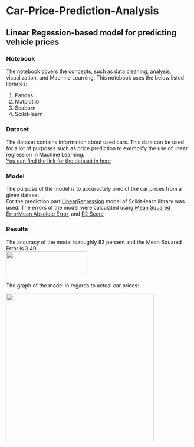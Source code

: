 # Car-Price-Prediction-Analysis
## Linear Regession-based model for predicting vehicle prices
### Notebook
The notebook covers the concepts, such as data cleaning, analysis, visualization, and Machine Learning. 
This notebook uses the below listed libraries:
1. Pandas
2. Matplotlib
3. Seaborn
4. Scikit-learn
### Dataset
The dataset contains information about used cars. This data can be used for a lot of purposes such as price prediction to exemplify the use of linear regression in Machine Learning. <br />
[You can find the link for the dataset in here](https://www.kaggle.com/datasets/nehalbirla/vehicle-dataset-from-cardekho)

### Model
The purpose of the model is to accuractely predict the car prices from a given dataset. <br>
For the prediction part [LinearRegression](https://scikit-learn.org/stable/modules/generated/sklearn.linear_model.LinearRegression.html) model of Scikit-learn library was used. The errors of the model were calculated using [Mean Squared Error](https://scikit-learn.org/stable/modules/generated/sklearn.metrics.mean_squared_error.html)[Mean Absolute Error](https://scikit-learn.org/stable/modules/generated/sklearn.metrics.mean_absolute_error.html#sklearn.metrics.mean_absolute_error), and [R2 Score](https://scikit-learn.org/stable/modules/generated/sklearn.metrics.r2_score.html#sklearn.metrics.r2_score)

### Results
The accuracy of the model is roughly 83 percent and the Mean Squared Error is 3.49 <br>
<img src="https://user-images.githubusercontent.com/87927314/210312022-ae06d780-30f6-4a4c-a1a5-7bc6fd187c0d.png" width="220" height="70">

The graph of the model in regards to actual car prices:

<img src="https://user-images.githubusercontent.com/87927314/210313067-77dc690a-25a4-4618-9257-5b26ed6c3a58.png" width="400" heigh="400">
